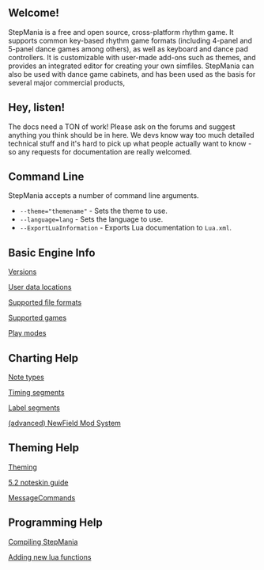 Welcome!
-------
StepMania is a free and open source, cross-platform rhythm game. It supports common key-based rhythm game formats (including 4-panel and 5-panel dance games among others), as well as keyboard and dance pad controllers. It is customizable with user-made add-ons such as themes, and provides an integrated editor for creating your own simfiles. StepMania can also be used with dance game cabinets, and has been used as the basis for several major commercial products,

Hey, listen!
-------
The docs need a TON of work! Please ask on the forums and suggest anything you think should be in here. We devs know way too much detailed technical stuff and it's hard to pick up what people actually want to know - so any requests for documentation are really welcomed.

Command Line
------------
StepMania accepts a number of command line arguments.

* `--theme="themename"` - Sets the theme to use.
* `--language=lang` - Sets the language to use.
* `--ExportLuaInformation` - Exports Lua documentation to `Lua.xml`.

Basic Engine Info
------------
[Versions](https://github.com/stepmania/stepmania/wiki/Versions)

[User data locations](https://github.com/stepmania/stepmania/wiki/User-Data-Locations)

[Supported file formats](https://github.com/stepmania/stepmania/wiki/File-Formats)

[Supported games](https://github.com/stepmania/stepmania/wiki/Supported-Game-Modes)

[Play modes](https://github.com/stepmania/stepmania/wiki/Play-Modes)


Charting Help
------------
[Note types](https://github.com/stepmania/stepmania/wiki/Note-Types)

[Timing segments](https://github.com/stepmania/stepmania/wiki/Timing-Segments)

[Label segments](https://github.com/stepmania/stepmania/wiki/Label-segments)

[(advanced) NewField Mod System](https://github.com/stepmania/stepmania/wiki/NewField-mod-system)

Theming Help
------------
[Theming](https://github.com/stepmania/stepmania/wiki/Theming)

[5.2 noteskin guide](https://github.com/stepmania/stepmania/wiki/NewSkin-Guide)

[MessageCommands](https://github.com/stepmania/stepmania/wiki/MessageCommands)

Programming Help
------------
[Compiling StepMania](https://github.com/stepmania/stepmania/wiki/Compiling-StepMania)

[Adding new lua functions](https://github.com/stepmania/stepmania/wiki/Adding-new-lua-functions-to-the-source)